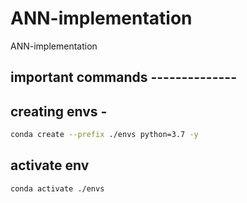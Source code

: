 # ANN-implementation
ANN-implementation

## important commands --------------

## creating envs -
```bash
conda create --prefix ./envs python=3.7 -y
```

## activate env
```bash
conda activate ./envs
```

